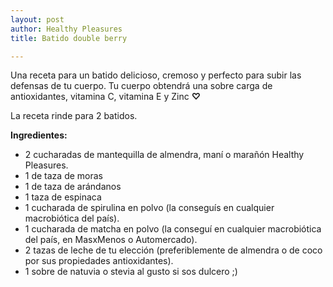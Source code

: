 ```yaml
---
layout: post
author: Healthy Pleasures
title: Batido double berry

---
```

Una receta para un batido delicioso, cremoso y perfecto para subir las defensas de tu cuerpo. Tu cuerpo obtendrá una sobre carga de antioxidantes, vitamina C, vitamina E y Zinc **♡**

La receta rinde para 2 batidos. 

**Ingredientes:**

* 2 cucharadas de mantequilla de almendra, maní o marañón Healthy Pleasures. 
* 1 de taza de moras
* 1 de taza de arándanos
* 1 taza de espinaca
* 1 cucharada de spirulina en polvo (la conseguís en cualquier macrobiótica del país). 
* 1 cucharada de matcha en polvo (la conseguí en cualquier macrobiótica del país, en MasxMenos o Automercado). 
* 2 tazas de leche de tu elección (preferiblemente de almendra o de coco por sus propiedades antioxidantes). 
* 1 sobre de natuvia o stevia al gusto si sos dulcero ;) 